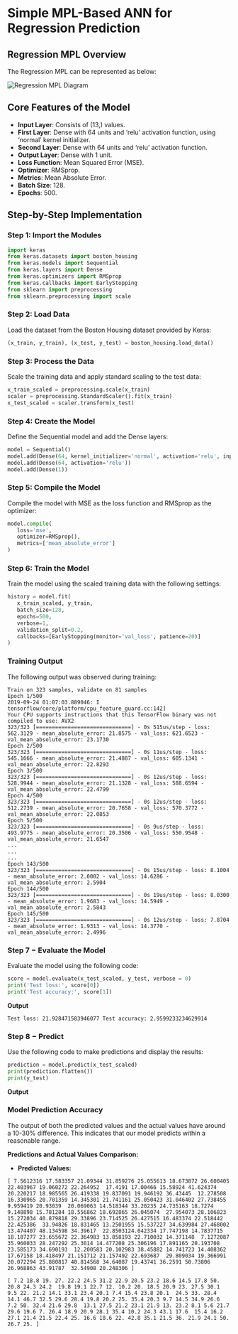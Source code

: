 # **Simple MPL-Based ANN for Regression Prediction**

## **Regression MPL Overview**

The Regression MPL can be represented as below:

![Regression MPL Diagram](path_to_image)  <!-- Replace 'path_to_image' with the actual path to your image -->

## **Core Features of the Model**

- **Input Layer**: Consists of (13,) values.
- **First Layer**: Dense with 64 units and ‘relu’ activation function, using ‘normal’ kernel initializer.
- **Second Layer**: Dense with 64 units and ‘relu’ activation function.
- **Output Layer**: Dense with 1 unit.
- **Loss Function**: Mean Squared Error (MSE).
- **Optimizer**: RMSprop.
- **Metrics**: Mean Absolute Error.
- **Batch Size**: 128.
- **Epochs**: 500.

## **Step-by-Step Implementation**

### **Step 1: Import the Modules**

```python
import keras 
from keras.datasets import boston_housing 
from keras.models import Sequential 
from keras.layers import Dense 
from keras.optimizers import RMSprop 
from keras.callbacks import EarlyStopping 
from sklearn import preprocessing 
from sklearn.preprocessing import scale
```

### **Step 2: Load Data**

Load the dataset from the Boston Housing dataset provided by Keras:

```python
(x_train, y_train), (x_test, y_test) = boston_housing.load_data()
```

### **Step 3: Process the Data**

Scale the training data and apply standard scaling to the test data:

```python
x_train_scaled = preprocessing.scale(x_train) 
scaler = preprocessing.StandardScaler().fit(x_train) 
x_test_scaled = scaler.transform(x_test)
```

### **Step 4: Create the Model**

Define the Sequential model and add the Dense layers:

```python
model = Sequential() 
model.add(Dense(64, kernel_initializer='normal', activation='relu', input_shape=(13,))) 
model.add(Dense(64, activation='relu')) 
model.add(Dense(1))
```

### **Step 5: Compile the Model**

Compile the model with MSE as the loss function and RMSprop as the optimizer:

```python
model.compile(
   loss='mse', 
   optimizer=RMSprop(), 
   metrics=['mean_absolute_error']
)
```

### **Step 6: Train the Model**

Train the model using the scaled training data with the following settings:

```python
history = model.fit(
   x_train_scaled, y_train,    
   batch_size=128, 
   epochs=500, 
   verbose=1, 
   validation_split=0.2, 
   callbacks=[EarlyStopping(monitor='val_loss', patience=20)]
)
```

### **Training Output**

The following output was observed during training:

```
Train on 323 samples, validate on 81 samples
Epoch 1/500
2019-09-24 01:07:03.889046: I tensorflow/core/platform/cpu_feature_guard.cc:142]
Your CPU supports instructions that this TensorFlow binary was not compiled to use: AVX2
323/323 [==============================] - 0s 515us/step - loss: 562.3129 - mean_absolute_error: 21.8575 - val_loss: 621.6523 - val_mean_absolute_error: 23.1730
Epoch 2/500
323/323 [==============================] - 0s 11us/step - loss: 545.1666 - mean_absolute_error: 21.4887 - val_loss: 605.1341 - val_mean_absolute_error: 22.8293
Epoch 3/500
323/323 [==============================] - 0s 12us/step - loss: 528.9944 - mean_absolute_error: 21.1328 - val_loss: 588.6594 - val_mean_absolute_error: 22.4799
Epoch 4/500
323/323 [==============================] - 0s 12us/step - loss: 512.2739 - mean_absolute_error: 20.7658 - val_loss: 570.3772 - val_mean_absolute_error: 22.0853
Epoch 5/500
323/323 [==============================] - 0s 9us/step - loss: 493.9775 - mean_absolute_error: 20.3506 - val_loss: 550.9548 - val_mean_absolute_error: 21.6547
...
...
...
Epoch 143/500
323/323 [==============================] - 0s 15us/step - loss: 8.1004 - mean_absolute_error: 2.0002 - val_loss: 14.6286 - val_mean_absolute_error: 2.5904
Epoch 144/500
323/323 [==============================] - 0s 19us/step - loss: 8.0300 - mean_absolute_error: 1.9683 - val_loss: 14.5949 - val_mean_absolute_error: 2.5843
Epoch 145/500
323/323 [==============================] - 0s 12us/step - loss: 7.8704 - mean_absolute_error: 1.9313 - val_loss: 14.3770 - val_mean_absolute_error: 2.4996
```

### **Step 7 − Evaluate the Model**

Evaluate the model using the following code:

```python
score = model.evaluate(x_test_scaled, y_test, verbose = 0) 
print('Test loss:', score[0]) 
print('Test accuracy:', score[1])
```

**Output**

`Test loss: 21.928471583946077 Test accuracy: 2.9599233234629914`

### **Step 8 − Predict**

Use the following code to make predictions and display the results:

```python
prediction = model.predict(x_test_scaled) 
print(prediction.flatten())
print(y_test)
```

**Output**

### **Model Prediction Accuracy**

The output of both the predicted values and the actual values have around a 10-30% difference. This indicates that our model predicts within a reasonable range.

**Predictions and Actual Values Comparison:**

- **Predicted Values:**

```
[ 7.5612316 17.583357 21.09344 31.859276 25.055613 18.673872 26.600405 22.403967 19.060272 22.264952  17.4191 17.00466 15.58924 41.624374 20.220217 18.985565 26.419338 19.837091 19.946192 36.43445  12.278508 16.330965 20.701359 14.345301 21.741161 25.050423 31.046402 27.738455 9.959419 20.93039  20.069063 14.518344 33.20235 24.735163 18.7274 9.148898 15.781284 18.556862 18.692865 26.045074  27.954073 28.106823 15.272034 40.879818 29.33896 23.714525 26.427515 16.483374 22.518442 22.425386  33.94826 18.831465 13.2501955 15.537227 34.639984 27.468002 13.474407 48.134598 34.39617  22.8503124.042334 17.747198 14.7837715 18.187277 23.655672 22.364983 13.858193 22.710032 14.371148  7.1272087 35.960033 28.247292 25.3014 14.477208 25.306196 17.891165 20.193708 23.585173 34.690193  12.200583 20.102983 38.45882 14.741723 14.408362 17.67158 18.418497 21.151712 21.157492 22.693687  29.809034 19.366991 20.072294 25.880817 40.814568 34.64087 19.43741 36.2591 50.73806 26.968863 43.91787  32.54908 20.248306 ]

[ 7.2 18.8 19. 27. 22.2 24.5 31.2 22.9 20.5 23.2 18.6 14.5 17.8 50. 20.8 24.3 24.2  19.8 19.1 22.7 12. 10.2 20. 18.5 20.9 23. 27.5 30.1 9.5 22. 21.2 14.1 33.1 23.4 20.1 7.4 15.4 23.8 20.1  24.5 33. 28.4 14.1 46.7 32.5 29.6 28.4 19.8 20.2 25. 35.4 20.3 9.7 14.5 34.9 26.6 7.2 50. 32.4 21.6 29.8  13.1 27.5 21.2 23.1 21.9 13. 23.2 8.1 5.6 21.7 29.6 19.6 7. 26.4 18.9 20.9 28.1 35.4 10.2 24.3 43.1 17.6  15.4 16.2 27.1 21.4 21.5 22.4 25. 16.6 18.6 22. 42.8 35.1 21.5 36. 21.9 24.1 50. 26.7 25. ]
```